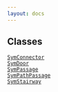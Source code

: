 ```yaml
---
layout: docs
---
```

## Classes

<a href="../object/SymConnector.html#SymConnector"
target="main"><code>SymConnector</code></a>  
<a href="../object/SymDoor.html#SymDoor"
target="main"><code>SymDoor</code></a>  
<a href="../object/SymPassage.html#SymPassage"
target="main"><code>SymPassage</code></a>  
<a href="../object/SymPathPassage.html#SymPathPassage"
target="main"><code>SymPathPassage</code></a>  
<a href="../object/SymStairway.html#SymStairway"
target="main"><code>SymStairway</code></a>  
